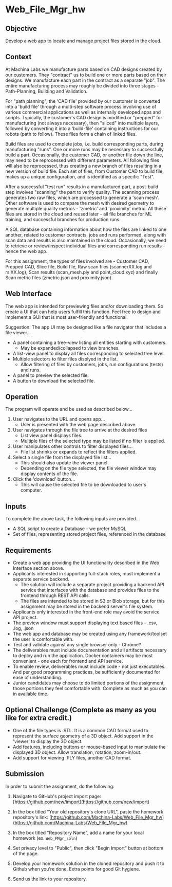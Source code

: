 # Web_File_Mgr_hw
## Objective
Develop a web app to locate and manage project files stored in the cloud.
## Context
At Machina Labs we manufacture parts based on CAD designs created by our customers. They "contract" us to build one or more parts based on their designs. We manufacture each part in the contract as a separate "job". The entire manufacturing process may roughly be divided into three stages - Path-Planning, Building and Validation.

For "path planning", the 'CAD file' provided by our customer is converted into a 'build file' through a multi-step software process involving use of various commercial applications as well as internally developed apps and scripts. Typically, the customer's CAD design is modified or "prepped" for manufacturing (not always necessary), then "sliced" into multiple layers, followed by converting it into a 'build-file' containing instructions for our robots (path to follow). These files form a chain of linked files.

Build files are used to complete jobs, i.e. build corresponding parts, during manufacturing "runs". One or more runs may be necessary to successfully build a part. Occasionally, the customer CAD, or another file down the line, may need to be reprocessed with different parameters. All following files will also be reprocessed, thus creating a new branch of files resulting in a new version of build file. Each set of files, from Customer CAD to build file, makes up a unique configuration, and is identified as a specific "Test". 

After a successful "test run" results in a manufactured part, a post-build step involves "scanning" the  part to verify quality. The scanning process generates two raw files, which are processed to generate a 'scan mesh'. Other software is used to compare the mesh with desired geometry to generate multiple quality metrics - 'zmetric' and 'proximity' metric. All these files are stored in the cloud and reused later - all file branches for ML training, and successful branches for production runs.

A SQL database containing information about how the files are linked to one another, related to customer contracts, jobs and runs performed, along with scan data and results is also maintained in the cloud. Occasionally, we need to retrieve or review/inspect individual files and corresponding run results - hence the web app.

For this assignment, the types of files involved are - Customer CAD, Prepped CAD, Slice file, Build file, Raw scan files (scannerXX.log and rsiXX.log), Scan results (scan_mesh.ply and point_cloud.xyz) and finally Scan metric files (zmetric.json and proximity.json).
## Web Interface
The web app is intended for previewing files and/or downloading them. So create a UI that can help users fulfill this function. Feel free to design and implement a GUI that is most user-friendly and functional.

Suggestion: The app UI may be designed like a file navigator that includes a file viewer...
- A panel containing a tree-view listing all entities starting with customers.
	* May be expanded/collapsed to view branches.
- A list-view panel to display all files corresponding to selected tree level.
- Multiple selectors to filter files displyed in the list.
	* Allow filtering of files by customers, jobs, run configurations (tests) and runs.
- A panel to preview the selected file. 
- A button to download the selected file.
## Operation
The program will operate and be used as described below...
1. User navigates to the URL and opens app...
	- User is presented with the web page described above.
2. User navigates through the file tree to arrive at the desired files
	- List view panel displays files.
	- Multiple files of the selected type may be listed if no filter is applied.
3. User manipulates other controls to filter displayed files...
	- File list shrinks or expands to reflect the filters applied.
4. Select a single file from the displayed file list...
	- This should also update the viewer panel.
	- Depending on the file type selected, the file viewer window may display contents of the file.
5. Click the 'download' button...
	- This will cause the selected file to be downloaded to user's computer.
## Inputs
To complete the above task, the following inputs are provided...
- A SQL script to create a Database - we prefer MySQL
- Set of files, representing stored project files, referenced in the database
## Requirements
- Create a web app providing the UI functionality described in the Web Interface section above.
- Applicants interested in supporting full-stack roles, must implement a separate service backend.
	* The solution will include a separate project providing a backend API service that interfaces with the database and provides files to the frontend through REST API calls.
	* The files are intended to be stored in S3 or Blob storage, but for this assignment may be stored in the backend server's file system.
- Applicants only interested in the front-end role may avoid the service API project.
- The preview window must support displaying text based files - .csv, .log, .json
- The web app and database may be created using any framework/toolset the user is comfortable with.
- Test and validate against any single browser only - Chrome?
- The deliverables must include documentation and all artifacts necessary to deploy and run the application. Docker containers may be most convenient - one each for frontend and API service.
- To enable review, deliverables must include code - not just executables. And per good programming practices, be sufficiently documented for ease of understanding.
- Junior candidates may choose to do limited portions of the assignment, those portions they feel comfortable with. Complete as much as you can in available time. 
## Optional Challenge (Complete as many as you like for extra credit.)
- One of the file types is .STL. It is a common CAD format used to represent the surface geometry of a 3D object. Add support in the 'viewer' to display the 3D object.
- Add features, including buttons or mouse-based input to manipulate the displayed 3D object. Allow translation, rotation, zoom-in/out.
- Add support for viewing .PLY files, another CAD format. 
## Submission
In order to submit the assignment, do the following:

1. Navigate to GitHub's project import page: [https://github.com/new/import](https://github.com/new/import)

2. In the box titled "Your old repository's clone URL", paste the homework repository's link: [https://github.com/Machina-Labs/Web_File_Mgr_hw](https://github.com/Machina-Labs/Web_File_Mgr_hw)

3. In the box titled "Repository Name", add a name for your local homework (ex. `Web_FMgr_soln`)

4. Set privacy level to "Public", then click "Begin Import" button at bottom of the page.

5. Develop your homework solution in the cloned repository and push it to Github when you're done. Extra points for good Git hygiene.

6. Send us the link to your repository.
